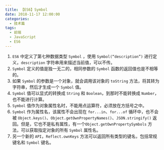```yaml
---
title: 【ES6】Symbol
date: 2018-11-17 12:00:00
categories:
  - 技术篇
tags:
  - 前端
  - JavaScript
  - ES6
---
```


1. `ES6` 中定义了第七种数据类型 `Symbol` ，使用 `Symbol(“description”)` 进行定义，`description` 字符串用来描述当前值，可以不传。
2. `Symbol` 定义的值是独一无二的，相同参数的 `Symbol` 函数的返回值也是不相等的。
3. 如果 `Symbol` 的参数是一个对象，就会调用该对象的 `toString` 方法，将其转为字符串，然后才生成一个 `Symbol` 值。
4. `Symbol` 值可以显式的转换成 `String` 和 `Boolean`，到那时不能转换成 `Number`，也不能进行计算。
5. `Symbol` 值作为对象属性名时，不能用点运算符，必须放在方括号之中。
6. `Symbol` 作为属性名，该属性不会出现在 `for...in`、`for...of` 循环中，也不会被 `Object.keys()`、`Object.getOwnPropertyNames()`、`JSON.stringify()` 返回。但是，它也不是私有属性，有一个`Object.getOwnPropertySymbols` 方法，可以获取指定对象的所有 `Symbol` 属性名。
7. 另一个新的 `API`，`Reflect.ownKeys` 方法可以返回所有类型的键名，包括常规键名和 `Symbol` 键名。